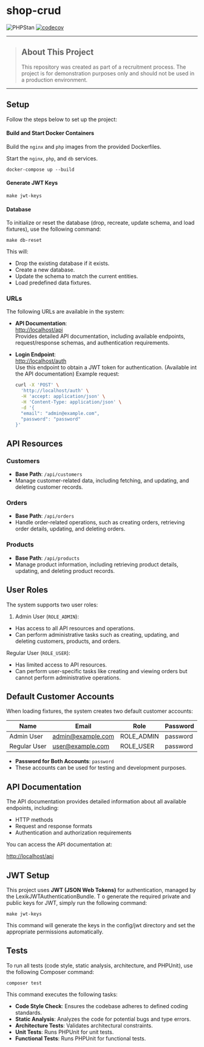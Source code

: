 # shop-crud

![PHPStan](https://img.shields.io/badge/PHPStan-Level%206-brightgreen)
[![codecov](https://codecov.io/gh/igornast/shop-crud/graph/badge.svg?token=1HZCNIWEF4)](https://codecov.io/gh/igornast/shop-crud)

---

> ## About This Project
> This repository was created as part of a recruitment process.
> The project is for demonstration purposes only and should not be used in a production environment.

---
## Setup ## 

Follow the steps below to set up the project:

#### Build and Start Docker Containers ####

Build the `nginx` and `php` images from the provided Dockerfiles.

Start the `nginx`, `php`, and `db` services.

```shell
docker-compose up --build
```

#### Generate JWT Keys ####

```shell
make jwt-keys
```

#### Database ####

To initialize or reset the database 
(drop, recreate, update schema, and load fixtures), use the following command:

```shell
make db-reset
```
This will:

* Drop the existing database if it exists.
* Create a new database.
* Update the schema to match the current entities.
* Load predefined data fixtures.

### URLs

The following URLs are available in the system:

- **API Documentation**:  
  [http://localhost/api](http://localhost/api)  
  Provides detailed API documentation, including available endpoints, request/response schemas, and authentication requirements.

- **Login Endpoint**:  
  [http://localhost/auth](http://localhost/auth)  
  Use this endpoint to obtain a JWT token for authentication.  (Available int the API documentation)
  Example request:
  ```bash
  curl -X 'POST' \
    'http://localhost/auth' \
    -H 'accept: application/json' \
    -H 'Content-Type: application/json' \
    -d '{
    "email": "admin@example.com",
    "password": "password"
  }'

## API Resources

### Customers
- **Base Path**: `/api/customers`
- Manage customer-related data, including fetching, and updating, and deleting customer records.

### Orders
- **Base Path**: `/api/orders`
- Handle order-related operations, such as creating orders, retrieving order details, updating, and deleting orders.

### Products
- **Base Path**: `/api/products`
- Manage product information, including retrieving product details, updating, and deleting product records.

## User Roles ##
The system supports two user roles:

1. Admin User (`ROLE_ADMIN`):

* Has access to all API resources and operations.
* Can perform administrative tasks such as creating, updating, and deleting customers, products, and orders.

Regular User (`ROLE_USER`):

* Has limited access to API resources.
* Can perform user-specific tasks like creating and viewing orders but cannot perform administrative operations.

## Default Customer Accounts ## 
When loading fixtures, the system creates two default customer accounts:

| Name           | Email               | Role         | Password  |
|----------------|---------------------|--------------|-----------|
| Admin User     | admin@example.com   | ROLE_ADMIN   | password  |
| Regular User   | user@example.com    | ROLE_USER    | password  |

- **Password for Both Accounts**: `password`
- These accounts can be used for testing and development purposes.

## API Documentation

The API documentation provides detailed information about all available endpoints, including:
- HTTP methods
- Request and response formats
- Authentication and authorization requirements

You can access the API documentation at:

[http://localhost/api](http://localhost/api)

## **JWT Setup**
This project uses **JWT (JSON Web Tokens)** for authentication, 
managed by the LexikJWTAuthenticationBundle. T
o generate the required private and public keys for JWT, simply run the following command:

```shell
make jwt-keys
```

This command will generate the keys in the config/jwt directory and set the appropriate permissions automatically.

## **Tests** ##
To run all tests (code style, static analysis, architecture, and PHPUnit), use the following Composer command:

```shell
composer test
```

This command executes the following tasks:

* **Code Style Check**: Ensures the codebase adheres to defined coding standards.
* **Static Analysis**: Analyzes the code for potential bugs and type errors.
* **Architecture Tests**: Validates architectural constraints.
* **Unit Tests**: Runs PHPUnit for unit tests.
* **Functional Tests**: Runs PHPUnit for functional tests.